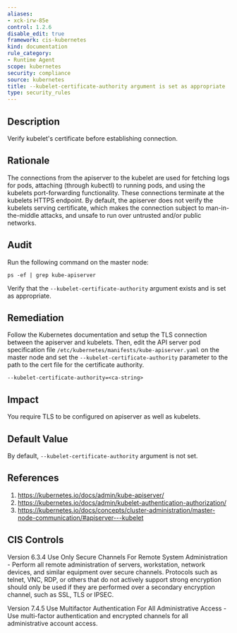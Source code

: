 ```yaml
---
aliases:
- xck-irw-85e
control: 1.2.6
disable_edit: true
framework: cis-kubernetes
kind: documentation
rule_category:
- Runtime Agent
scope: kubernetes
security: compliance
source: kubernetes
title: --kubelet-certificate-authority argument is set as appropriate
type: security_rules
---
```


## Description

Verify kubelet's certificate before establishing connection.

## Rationale

The connections from the apiserver to the kubelet are used for fetching logs for pods, attaching (through kubectl) to running pods, and using the kubelets port-forwarding functionality. These connections terminate at the kubelets HTTPS endpoint. By default, the apiserver does not verify the kubelets serving certificate, which makes the connection subject to man-in-the-middle attacks, and unsafe to run over untrusted and/or public networks.

## Audit

Run the following command on the master node:
```
ps -ef | grep kube-apiserver
```
Verify that the `--kubelet-certificate-authority` argument exists and is set as appropriate.

## Remediation

Follow the Kubernetes documentation and setup the TLS connection between the apiserver and kubelets. Then, edit the API server pod specification file `/etc/kubernetes/manifests/kube-apiserver.yaml` on the master node and set the `--kubelet-certificate-authority` parameter to the path to the cert file for the certificate authority. 

```
--kubelet-certificate-authority=<ca-string>
```

## Impact

You require TLS to be configured on apiserver as well as kubelets.

## Default Value

By default, `--kubelet-certificate-authority` argument is not set.

## References

1. https://kubernetes.io/docs/admin/kube-apiserver/ 
2. https://kubernetes.io/docs/admin/kubelet-authentication-authorization/ 
3. https://kubernetes.io/docs/concepts/cluster-administration/master-node-communication/#apiserver---kubelet

## CIS Controls

Version 6.3.4 Use Only Secure Channels For Remote System Administration - Perform all remote administration of servers, workstation, network devices, and similar equipment over secure channels. Protocols such as telnet, VNC, RDP, or others that do not actively support strong encryption should only be used if they are performed over a secondary encryption channel, such as SSL, TLS or IPSEC. 

Version 7.4.5 Use Multifactor Authentication For All Administrative Access - Use multi-factor authentication and encrypted channels for all administrative account access.
